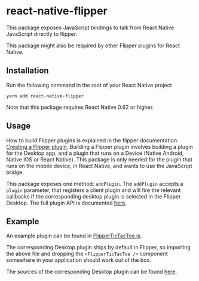 # react-native-flipper

This package exposes JavaScript bindings to talk from React Native JavaScript directly to flipper.

This package might also be required by other Flipper plugins for React Native.

## Installation

Run the following command in the root of your React Native project

`yarn add react-native-flipper`

Note that this package requires React Native 0.62 or higher.

## Usage

How to build Flipper plugins is explained in the flipper documentation:
[Creating a Flipper plugin](https://fbflipper.com/docs/extending/index).
Building a Flipper plugin involves building a plugin for the Desktop app, and a plugin that runs on a Device (Native Android, Native IOS or React Native). This package is only needed for the plugin that runs on the mobile device, in React Native, and wants to use the JavaScript bridge.

This package exposes one method: `addPlugin`.
The `addPlugin` accepts a `plugin` parameter, that registers a client plugin and will fire the relevant callbacks if the corresponding desktop plugin is selected in the Flipper Desktop. The full plugin API is documented [here](https://fbflipper.com/docs/extending/create-plugin).

## Example

An example plugin can be found in [FlipperTicTacToe.js](https://github.com/facebook/flipper/blob/main/react-native/ReactNativeFlipperExample/FlipperTicTacToe.js).

The corresponding Desktop plugin ships by default in Flipper, so importing the above file and dropping the `<FlipperTicTacToe />` component somewhere in your application should work out of the box.

The sources of the corresponding Desktop plugin can be found [here](https://github.com/facebook/flipper/tree/main/desktop/plugins/rn-tic-tac-toe).
